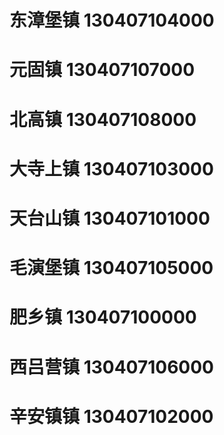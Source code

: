 # 东漳堡镇 130407104000
# 元固镇 130407107000
# 北高镇 130407108000
# 大寺上镇 130407103000
# 天台山镇 130407101000
# 毛演堡镇 130407105000
# 肥乡镇 130407100000
# 西吕营镇 130407106000
# 辛安镇镇 130407102000
